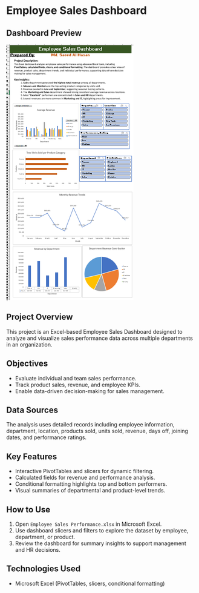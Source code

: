 # Employee Sales Dashboard

## Dashboard Preview

![Employee Sales Dashboard](EMPLOYEE%20SALES%20DASHBOARD.PNG)

## Project Overview
This project is an Excel-based Employee Sales Dashboard designed to analyze and visualize sales performance data across multiple departments in an organization.

## Objectives
- Evaluate individual and team sales performance.
- Track product sales, revenue, and employee KPIs.
- Enable data-driven decision-making for sales management.

## Data Sources
The analysis uses detailed records including employee information, department, location, products sold, units sold, revenue, days off, joining dates, and performance ratings.

## Key Features
- Interactive PivotTables and slicers for dynamic filtering.
- Calculated fields for revenue and performance analysis.
- Conditional formatting highlights top and bottom performers.
- Visual summaries of departmental and product-level trends.

## How to Use
1. Open `Employee Sales Performance.xlsx` in Microsoft Excel.
2. Use dashboard slicers and filters to explore the dataset by employee, department, or product.
3. Review the dashboard for summary insights to support management and HR decisions.

## Technologies Used
- Microsoft Excel (PivotTables, slicers, conditional formatting)
